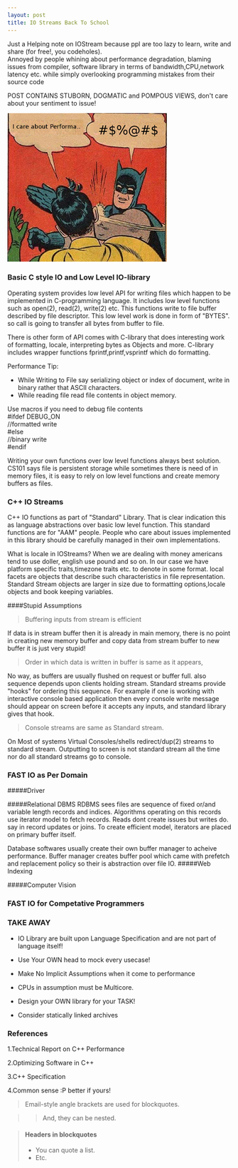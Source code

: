```yaml
---
layout: post
title: IO Streams Back To School
---
```


 Just a Helping note on IOStream because ppl are too lazy to learn, write and share (for free!, you codeholes). 
 <br/>
Annoyed by people whining about performance degradation, blaming issues from compiler, software library in terms of bandwidth,CPU,network latency etc.
while simply overlooking programming mistakes from their source code

POST CONTAINS STUBORN, DOGMATIC and POMPOUS VIEWS, don't care about your sentiment to issue!

![Try Again](/public/locals/slap001.jpg "Try Coding Again!")


 
### Basic C style IO and Low Level IO-library
Operating system provides low level API for writing files which happen to be implemented in C-programming language.
It includes low level functions such as open(2), read(2), write(2) etc. This functions write to file buffer
described by file descriptor. This low level work is done in form of "BYTES".
so call is going to transfer all bytes from buffer to file.

There is other form of API comes with C-library that does interesting work of formatting, locale, interpreting
bytes as Objects and more.
C-library  includes wrapper functions fprintf,printf,vsprintf which do formatting.

Performance Tip:

* While Writing to File say serializing object or index of document, write in binary rather that ASCII characters.
* While reading file read file contents in  object memory.

Use macros if you need to debug  file contents
<br/>
 #ifdef   DEBUG_ON <br/>
 	//formatted write <br/>
 #else<br/>
 	//binary write<br/>
 #endif<br/>
 
Writing your own functions over  low level  functions always  best solution.
CS101 says file is persistent storage while sometimes there is need of in memory files,
it is easy to rely on low level functions  and create  memory buffers as files.

 		 	
### C++ IO Streams
C++ IO functions as part of "Standard" Library. That is clear indication this as language abstractions over basic low level
function. This standard functions are for "AAM" people. People who care about issues implemented in this 
library should be carefully managed in their own implementations.

What is locale in IOStreams?
When we are dealing with money americans tend to use doller, english use pound and so on. In our case we have platform specific
traits,timezone traits etc. to denote in some format. local facets are objects that describe such characteristics in file representation.
Standard Stream objects	are larger in size due to formatting options,locale objects and book keeping variables.

####Stupid Assumptions

>Buffering inputs from stream is efficient

If data is in stream buffer then it is already in main memory, there is no point in creating new memory buffer and copy 
data from stream buffer to new buffer it is just very stupid!

>Order in which data is written in buffer is same as it appears, 

No way, as buffers are usually flushed on request or buffer full.
also sequence depends upon clients holding stream. Standard streams provide "hooks" for ordering this sequence. For example if one is working
with interactive console based application then every console write message should appear on screen before it accepts any inputs, and standard library gives that hook.

>Console streams are same as Standard stream. 

On Most of systems Virtual Consoles/shells redirect/dup(2) streams to standard stream.
Outputting to screen is not standard stream all the time nor do all standard streams go to console.

### FAST IO as Per Domain
#####Driver

#####Relational DBMS
RDBMS sees files are sequence of fixed or/and variable length records and indices. Algorithms operating on this records use iterator model
to fetch records. Reads dont create issues but writes do. say in record updates or joins. To create efficient model, iterators are placed on
primary buffer itself.

Database softwares usually create their own buffer manager to acheive performance. Buffer manager creates buffer pool which came with prefetch and replacement policy so their is abstraction over file IO.
#####Web Indexing

#####Computer Vision

### FAST IO for Competative Programmers


### TAKE AWAY

* IO Library are built upon Language Specification and are not part of language itself!

* Use Your OWN head to mock every usecase!

* Make No Implicit Assumptions when it come to performance

* CPUs in assumption must be Multicore.

* Design your OWN library for your TASK!

* Consider statically linked archives


### References
1.Technical Report on C++ Performance

2.Optimizing Software in C++

3.C++ Specification

4.Common sense :P better if yours!

> Email-style angle brackets
> are used for blockquotes.

> > And, they can be nested.

> #### Headers in blockquotes
> 
> * You can quote a list.
> * Etc.
